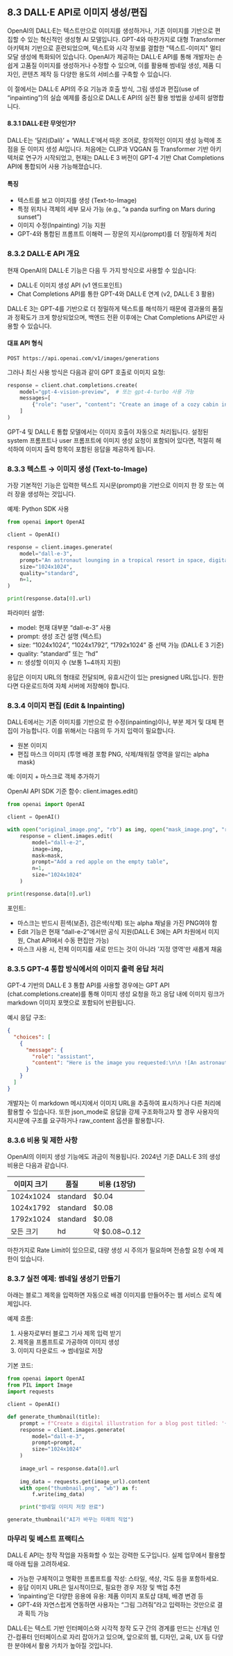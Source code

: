 ## 8.3 DALL·E API로 이미지 생성/편집

OpenAI의 DALL·E는 텍스트만으로 이미지를 생성하거나, 기존 이미지를 기반으로 편집할 수 있는 혁신적인 생성형 AI 모델입니다. GPT-4와 마찬가지로 대형 Transformer 아키텍처 기반으로 훈련되었으며, 텍스트와 시각 정보를 결합한 "텍스트-이미지" 멀티모달 생성에 특화되어 있습니다. OpenAI가 제공하는 DALL·E API를 통해 개발자는 손쉽게 고품질 이미지를 생성하거나 수정할 수 있으며, 이를 활용해 썸네일 생성, 제품 디자인, 콘텐츠 제작 등 다양한 용도의 서비스를 구축할 수 있습니다.

이 절에서는 DALL·E API의 주요 기능과 호출 방식, 그림 생성과 편집(use of “inpainting”)의 실습 예제를 중심으로 DALL·E API의 실전 활용 방법을 상세히 설명합니다.

#### 8.3.1 DALL·E란 무엇인가?

DALL·E는 ‘달리(Dalí)’ + ‘WALL·E’에서 따온 조어로, 창의적인 이미지 생성 능력에 초점을 둔 이미지 생성 AI입니다. 처음에는 CLIP과 VQGAN 등 Transformer 기반 아키텍처로 연구가 시작되었고, 현재는 DALL·E 3 버전이 GPT-4 기반 Chat Completions API에 통합되어 사용 가능해졌습니다.

#### 특징

- 텍스트를 보고 이미지를 생성 (Text-to-Image)
- 특정 위치나 객체의 세부 묘사 가능 (e.g., “a panda surfing on Mars during sunset”)
- 이미지 수정(Inpainting) 기능 지원
- GPT-4와 통합된 프롬프트 이해력 — 장문의 지시(prompt)를 더 정밀하게 처리

### 8.3.2 DALL·E API 개요

현재 OpenAI의 DALL·E 기능은 다음 두 가지 방식으로 사용할 수 있습니다:

- DALL·E 이미지 생성 API (v1 엔드포인트)
- Chat Completions API를 통한 GPT-4와 DALL·E 연계 (v2, DALL·E 3 활용)

DALL·E 3는 GPT-4를 기반으로 더 정밀하게 텍스트를 해석하기 때문에 결과물의 품질과 정확도가 크게 향상되었으며, 백엔드 전환 이후에는 Chat Completions API로만 사용할 수 있습니다.

#### 대표 API 형식

```http
POST https://api.openai.com/v1/images/generations
```

그러나 최신 사용 방식은 다음과 같이 GPT 호출로 이미지 요청:

```python
response = client.chat.completions.create(
    model="gpt-4-vision-preview",  # 또는 gpt-4-turbo 사용 가능
    messages=[
        {"role": "user", "content": "Create an image of a cozy cabin in snowy mountains during sunrise"}
    ]
)
```

GPT-4 및 DALL·E 통합 모델에서는 이미지 호출이 자동으로 처리됩니다. 설정된 system 프롬프트나 user 프롬프트에 이미지 생성 요청이 포함되어 있다면, 적절히 해석하여 이미지 출력 항목이 포함된 응답을 제공하게 됩니다.



### 8.3.3 텍스트 → 이미지 생성 (Text-to-Image)

가장 기본적인 기능은 입력한 텍스트 지시문(prompt)을 기반으로 이미지 한 장 또는 여러 장을 생성하는 것입니다.

예제: Python SDK 사용

```python
from openai import OpenAI

client = OpenAI()

response = client.images.generate(
    model="dall-e-3",
    prompt="An astronaut lounging in a tropical resort in space, digital art",
    size="1024x1024",
    quality="standard",
    n=1,
)

print(response.data[0].url)
```

파라미터 설명:

- model: 현재 대부분 “dall-e-3” 사용
- prompt: 생성 조건 설명 (텍스트)
- size: “1024x1024”, “1024x1792”, “1792x1024” 중 선택 가능 (DALL·E 3 기준)
- quality: “standard” 또는 “hd”
- n: 생성할 이미지 수 (보통 1~4까지 지원)

응답은 이미지 URL의 형태로 전달되며, 유효시간이 있는 presigned URL입니다. 원한다면 다운로드하여 자체 서버에 저장해야 합니다.



### 8.3.4 이미지 편집 (Edit & Inpainting)

DALL·E에서는 기존 이미지를 기반으로 한 수정(inpainting)이나, 부분 제거 및 대체 편집이 가능합니다. 이를 위해서는 다음의 두 가지 입력이 필요합니다.

- 원본 이미지
- 편집 마스크 이미지 (투명 배경 포함 PNG, 삭제/채워질 영역을 알리는 alpha mask)

예: 이미지 + 마스크로 객체 추가하기

OpenAI API SDK 기준 함수: client.images.edit()

```python
from openai import OpenAI

client = OpenAI()

with open("original_image.png", "rb") as img, open("mask_image.png", "rb") as mask:
    response = client.images.edit(
        model="dall-e-2",
        image=img,
        mask=mask,
        prompt="Add a red apple on the empty table",
        n=1,
        size="1024x1024"
    )

print(response.data[0].url)
```

포인트:

- 마스크는 반드시 흰색(보존), 검은색(삭제) 또는 alpha 채널을 가진 PNG여야 함
- Edit 기능은 현재 “dall-e-2”에서만 공식 지원(DALL·E 3에는 API 차원에서 미지원, Chat API에서 수동 편집만 가능)
- 마스크 사용 시, 전체 이미지를 새로 만드는 것이 아니라 '지정 영역'만 새롭게 채움


### 8.3.5 GPT-4 통합 방식에서의 이미지 출력 응답 처리

GPT-4 기반의 DALL·E 3 통합 API를 사용할 경우에는 GPT API (chat.completions.create)를 통해 이미지 생성 요청을 하고 응답 내에 이미지 링크가 markdown 이미지 포맷으로 포함되어 반환됩니다.

예시 응답 구조:

```json
{
  "choices": [
    {
      "message": {
        "role": "assistant",
        "content": "Here is the image you requested:\n\n ![An astronaut lounging](https://...)"
      }
    }
  ]
}
```

개발자는 이 markdown 메시지에서 이미지 URL을 추출하여 표시하거나 다른 처리에 활용할 수 있습니다. 또한 json_mode로 응답을 강제 구조화하고자 할 경우 사용자의 지시문에 구조를 요구하거나 raw_content 옵션을 활용합니다.



### 8.3.6 비용 및 제한 사항

OpenAI의 이미지 생성 기능에도 과금이 적용됩니다. 2024년 기준 DALL·E 3의 생성 비용은 다음과 같습니다.

| 이미지 크기   | 품질     | 비용 (1장당) |
|--------------|---------|------------|
| 1024x1024    | standard | $0.04      |
| 1024x1792    | standard | $0.08      |
| 1792x1024    | standard | $0.08      |
| 모든 크기    | hd       | 약 $0.08~0.12 |

마찬가지로 Rate Limit이 있으므로, 대량 생성 시 주의가 필요하며 전송할 요청 수에 제한이 있습니다.



### 8.3.7 실전 예제: 썸네일 생성기 만들기

아래는 블로그 제목을 입력하면 자동으로 배경 이미지를 만들어주는 웹 서비스 로직 예제입니다.

예제 흐름:

1. 사용자로부터 블로그 기사 제목 입력 받기
2. 제목을 프롬프트로 가공하여 이미지 생성
3. 이미지 다운로드 → 썸네일로 저장

기본 코드:

```python
from openai import OpenAI
from PIL import Image
import requests

client = OpenAI()

def generate_thumbnail(title):
    prompt = f"Create a digital illustration for a blog post titled: '{title}'. Minimalist, modern style."
    response = client.images.generate(
        model="dall-e-3",
        prompt=prompt,
        size="1024x1024"
    )
    
    image_url = response.data[0].url
    
    img_data = requests.get(image_url).content
    with open("thumbnail.png", "wb") as f:
        f.write(img_data)

    print("썸네일 이미지 저장 완료")

generate_thumbnail("AI가 바꾸는 미래의 직업")
```

### 마무리 및 베스트 프랙티스

DALL·E API는 창작 작업을 자동화할 수 있는 강력한 도구입니다. 실제 업무에서 활용할 때 아래 팁을 고려하세요.

- 가능한 구체적이고 명확한 프롬프트를 작성: 스타일, 색상, 각도 등을 포함하세요.
- 응답 이미지 URL은 일시적이므로, 필요한 경우 저장 및 백업 추천
- ‘inpainting’은 다양한 응용에 유용: 제품 이미지 포토샵 대체, 배경 변경 등
- GPT-4와 자연스럽게 연동하면 사용자는 “그림 그려줘”라고 입력하는 것만으로 결과 획득 가능

DALL·E는 텍스트 기반 인터페이스와 시각적 창작 도구 간의 경계를 만드는 신개념 인간-컴퓨터 인터페이스로 자리 잡아가고 있으며, 앞으로의 웹, 디자인, 교육, UX 등 다양한 분야에서 활용 가치가 높아질 것입니다.
